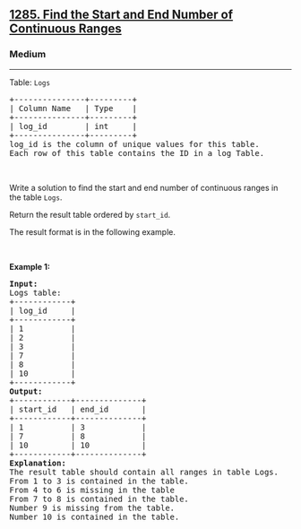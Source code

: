 <h2><a href="https://leetcode.com/problems/find-the-start-and-end-number-of-continuous-ranges/">1285. Find the Start and End Number of Continuous Ranges</a></h2><h3>Medium</h3><hr><p>Table: <code>Logs</code></p>

<pre>
+---------------+---------+
| Column Name   | Type    |
+---------------+---------+
| log_id        | int     |
+---------------+---------+
log_id is the column of unique values for this table.
Each row of this table contains the ID in a log Table.
</pre>

<p>&nbsp;</p>

<p>Write a solution to find the start and end number of continuous ranges in the table <code>Logs</code>.</p>

<p>Return the result table ordered by <code>start_id</code>.</p>

<p>The result format is in the following example.</p>

<p>&nbsp;</p>
<p><strong class="example">Example 1:</strong></p>

<pre>
<strong>Input:</strong> 
Logs table:
+------------+
| log_id     |
+------------+
| 1          |
| 2          |
| 3          |
| 7          |
| 8          |
| 10         |
+------------+
<strong>Output:</strong> 
+------------+--------------+
| start_id   | end_id       |
+------------+--------------+
| 1          | 3            |
| 7          | 8            |
| 10         | 10           |
+------------+--------------+
<strong>Explanation:</strong> 
The result table should contain all ranges in table Logs.
From 1 to 3 is contained in the table.
From 4 to 6 is missing in the table
From 7 to 8 is contained in the table.
Number 9 is missing from the table.
Number 10 is contained in the table.
</pre>
